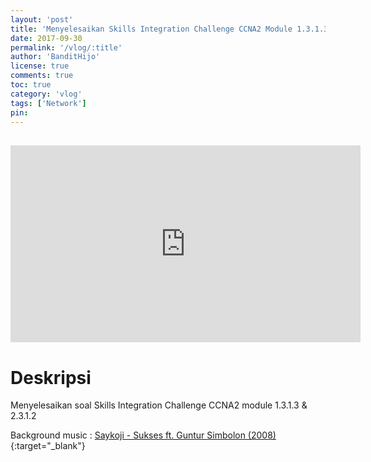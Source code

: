 ```yaml
---
layout: 'post'
title: 'Menyelesaikan Skills Integration Challenge CCNA2 Module 1.3.1.3 & 2.3.1.2'
date: 2017-09-30
permalink: '/vlog/:title'
author: 'BanditHijo'
license: true
comments: true
toc: true
category: 'vlog'
tags: ['Network']
pin:
---
```


<div style="margin-top:30px;"></div>
<!-- EMBED CONTAINER: YOUTUBE -->
<div class='embed-container'>
<iframe width="560" height="315" src="https://www.youtube.com/embed/ZCUcWch0lmU" frameborder="0" allow="accelerometer; autoplay; encrypted-media; gyroscope; picture-in-picture" allowfullscreen></iframe>
</div>

# Deskripsi

Menyelesaikan soal Skills Integration Challenge CCNA2 module 1.3.1.3 & 2.3.1.2

Background music :
[Saykoji - Sukses ft. Guntur Simbolon (2008)](https://www.youtube.com/watch?v=4CLE-ad3458){:target="_blank"}
